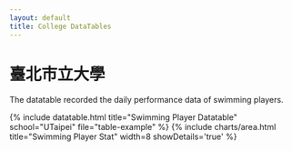 ```yaml
---
layout: default
title: College DataTables
---
```


<!-- Page Heading -->
<h1 class="h3 mb-2 text-gray-800">臺北市立大學</h1>
<p class="mb-4">The datatable recorded the daily performance data of swimming players.</p>

{% include datatable.html title="Swimming Player Datatable" school="UTaipei" file="table-example" %}
{% include charts/area.html title="Swimming Player Stat" width=8 showDetails='true' %}
